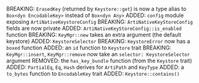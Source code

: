 BREAKING: `ErasedKey` (returned by `Keystore::get`) is now a type alias to
`Box<dyn EncodableKey>` instead of `Box<dyn Any>`
ADDED: `config` module exposing `ArtiNativeKeystoreConfig`
BREAKING: `ArtiNativeKeyStoreConfig` fields are now private
ADDED: `ArtiNativeKeyStoreConfig::is_enabled` function
BREAKING: `KeyMgr::new` takes an extra argument (the default keystore)
ADDED: `KeystoreSelector`
BREAKING: `KeystoreError` now has a `boxed` function
ADDED: an `id` function to `Keystore` trait
BREAKING: `KeyMgr::insert`, `KeyMgr::remove` now take an
`selector: KeystoreSelector` argument
REMOVED: the `has_key_bundle` function (from the `Keystore` trait)
ADDED: `PartialEq`, `Eq`, `Hash` derives for `ArtiPath` and `KeyType`
ADDED: a `to_bytes` function to `EncodableKey` trait
ADDED: `Keystore::contains()`
